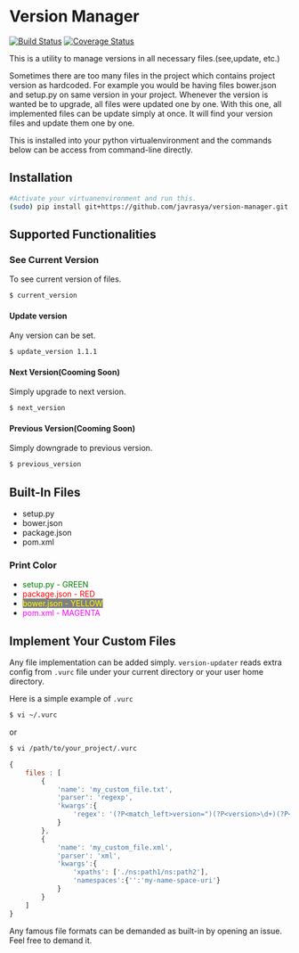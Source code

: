 # Version Manager 
[![Build Status](https://travis-ci.org/javrasya/version-manager.svg)](https://travis-ci.org/javrasya/version-updater) [![Coverage Status](https://coveralls.io/repos/github/javrasya/version-manager/badge.svg?branch=master)](https://coveralls.io/github/javrasya/version-updater?branch=master)

This is a utility to manage versions in all necessary files.(see,update, etc.) 

Sometimes there are too many files in the project which contains project version as hardcoded. For example you would be having files bower.json and setup.py on same version in your project. Whenever the version is wanted be to upgrade, all files were updated one by one. With this one, all implemented files can be update simply at once. It will find your version files and update them one by one.

This is installed into your python virtualenvironment and the commands below can be access from command-line directly.

## Installation
```bash
#Activate your virtuanenvironment and run this.
(sudo) pip install git+https://github.com/javrasya/version-manager.git
```


## Supported Functionalities
### See Current Version
To see current version of files.
```bash
$ current_version
```

#### Update version
Any version can be set.
```bash
$ update_version 1.1.1
```

#### Next Version(Cooming Soon)
Simply upgrade to next version.
```bash
$ next_version
```

#### Previous Version(Cooming Soon)
Simply downgrade to previous version.
```bash
$ previous_version
```

## Built-In Files
* setup.py
* bower.json
* package.json
* pom.xml

### Print Color
* <span style="color:green;">setup.py - GREEN</span>
* <span style="color:red;">package.json - RED</span>
* <span style="color:yellow;background-color:grey">bower.json - YELLOW</span>
* <span style="color:magenta;">pom.xml - MAGENTA</span>


## Implement Your Custom Files

Any file implementation can be added simply. `version-updater` reads extra config from `.vurc` file under your current directory or your user home directory. 

Here is a simple example of `.vurc`

```bash
$ vi ~/.vurc
```
or
```bash
$ vi /path/to/your_project/.vurc
```

```javascript
{
	files : [
		{
            'name': 'my_custom_file.txt',
            'parser': 'regexp',
            'kwargs':{
            	'regex': '(?P<match_left>version=")(?P<version>\d+)(?P<match_right>")'
            }
		},
		{
            'name': 'my_custom_file.xml',
            'parser': 'xml',
            'kwargs':{
            	'xpaths': ['./ns:path1/ns:path2'],
            	'namespaces':{'':'my-name-space-uri'}
            }
		}		
	]
}
```

Any famous file formats can be demanded as built-in by opening an issue. Feel free to demand it.

